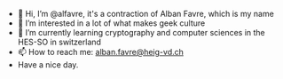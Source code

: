 - 👋 Hi, I’m @alfavre, it's a contraction of Alban Favre, which is my name
- 👀 I’m interested in a lot of what makes geek culture
- 🌱 I’m currently learning cryptography and computer sciences in the HES-SO in switzerland
- 📫 How to reach me: alban.favre@heig-vd.ch
- Have a nice day.
